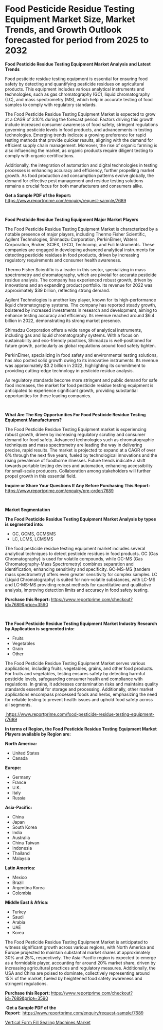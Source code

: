 <p><h1>Food Pesticide Residue Testing Equipment Market Size, Market Trends, and Growth Outlook forecasted for period from 2025 to 2032</h1></p><p><strong>Food Pesticide Residue Testing Equipment Market Analysis and Latest Trends</strong></p>
<p><p>Food pesticide residue testing equipment is essential for ensuring food safety by detecting and quantifying pesticide residues on agricultural products. This equipment includes various analytical instruments and technologies, such as gas chromatography (GC), liquid chromatography (LC), and mass spectrometry (MS), which help in accurate testing of food samples to comply with regulatory standards.</p><p>The Food Pesticide Residue Testing Equipment Market is expected to grow at a CAGR of 3.10% during the forecast period. Factors driving this growth include increased consumer awareness of food safety, stringent regulations governing pesticide levels in food products, and advancements in testing technologies. Emerging trends indicate a growing preference for rapid testing methods that provide quicker results, aligning with the demand for efficient supply chain management. Moreover, the rise of organic farming is also influencing the market, as organic products require diligent testing to comply with organic certifications.</p><p>Additionally, the integration of automation and digital technologies in testing processes is enhancing accuracy and efficiency, further propelling market growth. As food production and consumption patterns evolve globally, the demand for effective pest management and residue testing solutions remains a crucial focus for both manufacturers and consumers alike.</p></p>
<p><strong>Get a Sample PDF of the Report:&nbsp;</strong> <a href="https://www.reportprime.com/enquiry/request-sample/7689?utm_campaign=2271&utm_medium=2&utm_source=Github&utm_content=ia&utm_term=19032025&utm_id=food-pesticide-residue-testing-equipment">https://www.reportprime.com/enquiry/request-sample/7689</a></p>
<p>&nbsp;</p>
<p><strong>Food Pesticide Residue Testing Equipment Major Market Players</strong></p>
<p><p>The Food Pesticide Residue Testing Equipment Market is characterized by a notable presence of major players, including Thermo Fisher Scientific, Agilent Technologies, Shimadzu Corporation, PerkinElmer, Waters Corporation, Bruker, SCIEX, LECO, Techcomp, and Fuli Instruments. These companies are engaged in developing advanced analytical instruments for detecting pesticide residues in food products, driven by increasing regulatory requirements and consumer health awareness.</p><p>Thermo Fisher Scientific is a leader in this sector, specializing in mass spectrometry and chromatography, which are pivotal for accurate pesticide residue analysis. The company has experienced robust growth, driven by innovations and an expanding product portfolio. Its revenue for 2022 was approximately $39 billion, reflecting strong demand.</p><p>Agilent Technologies is another key player, known for its high-performance liquid chromatography systems. The company has reported steady growth, bolstered by increased investments in research and development, aiming to enhance testing accuracy and efficiency. Its revenue reached around $6.4 billion in 2022, demonstrating its strong market presence.</p><p>Shimadzu Corporation offers a wide range of analytical instruments, including gas and liquid chromatography systems. With a focus on sustainability and eco-friendly practices, Shimadzu is well-positioned for future growth, particularly as global regulations around food safety tighten.</p><p>PerkinElmer, specializing in food safety and environmental testing solutions, has also posted solid growth owing to its innovative instruments. Its revenue was approximately $3.2 billion in 2022, highlighting its commitment to providing cutting-edge technology in pesticide residue analysis.</p><p>As regulatory standards become more stringent and public demand for safe food increases, the market for food pesticide residue testing equipment is anticipated to experience significant growth, providing substantial opportunities for these leading companies.</p></p>
<p>&nbsp;</p>
<p><strong>What Are The Key Opportunities For Food Pesticide Residue Testing Equipment Manufacturers?</strong></p>
<p><p>The Food Pesticide Residue Testing Equipment market is experiencing robust growth, driven by increasing regulatory scrutiny and consumer demand for food safety. Advanced technologies such as chromatographic techniques and mass spectrometry are leading the way in delivering precise, rapid results. The market is projected to expand at a CAGR of over 6% through the next five years, fueled by technological innovations and the rising prevalence of foodborne illnesses. Future trends indicate a shift towards portable testing devices and automation, enhancing accessibility for small-scale producers. Collaboration among stakeholders will further propel growth in this essential field.</p></p>
<p><strong>Inquire or Share Your Questions If Any Before Purchasing This Report:</strong> <a href="https://www.reportprime.com/enquiry/pre-order/7689?utm_campaign=2271&utm_medium=2&utm_source=Github&utm_content=ia&utm_term=19032025&utm_id=food-pesticide-residue-testing-equipment">https://www.reportprime.com/enquiry/pre-order/7689</a></p>
<p>&nbsp;</p>
<p><strong>Market Segmentation</strong></p>
<p><strong>The Food Pesticide Residue Testing Equipment Market Analysis by types is segmented into:</strong></p>
<p><ul><li>GC, GCMS, GCMSMS</li><li>LC, LCMS, LCMSMS</li></ul></p>
<p><p>The food pesticide residue testing equipment market includes several analytical techniques to detect pesticide residues in food products. GC (Gas Chromatography) is used for volatile compounds, while GC-MS (Gas Chromatography-Mass Spectrometry) combines separation and identification, enhancing sensitivity and specificity. GC-MS-MS (tandem mass spectrometry) offers even greater sensitivity for complex samples. LC (Liquid Chromatography) is suited for non-volatile substances, with LC-MS and LC-MS-MS providing robust methods for quantitative and qualitative analysis, improving detection limits and accuracy in food safety testing.</p></p>
<p><strong>Purchase this Report:&nbsp;</strong><a href="https://www.reportprime.com/checkout?id=7689&price=3590&utm_campaign=2271&utm_medium=2&utm_source=Github&utm_content=ia&utm_term=19032025&utm_id=food-pesticide-residue-testing-equipment">https://www.reportprime.com/checkout?id=7689&price=3590</a></p>
<p>&nbsp;</p>
<p><strong>The Food Pesticide Residue Testing Equipment Market Industry Research by Application is segmented into:</strong></p>
<p><ul><li>Fruits</li><li>Vegetables</li><li>Grain</li><li>Other</li></ul></p>
<p><p>The Food Pesticide Residue Testing Equipment Market serves various applications, including fruits, vegetables, grains, and other food products. For fruits and vegetables, testing ensures safety by detecting harmful pesticide levels, safeguarding consumer health and compliance with regulations. In grains, it addresses contamination risks and maintains quality standards essential for storage and processing. Additionally, other market applications encompass processed foods and herbs, emphasizing the need for reliable testing to prevent health issues and uphold food safety across all segments.</p></p>
<p><a href="https://www.reportprime.com/food-pesticide-residue-testing-equipment-r7689?utm_campaign=2271&utm_medium=2&utm_source=Github&utm_content=ia&utm_term=19032025&utm_id=food-pesticide-residue-testing-equipment">&nbsp;https://www.reportprime.com/food-pesticide-residue-testing-equipment-r7689</a></p>
<p><strong>In terms of Region, the Food Pesticide Residue Testing Equipment Market Players available by Region are:</strong></p>
<p>
    <p> <strong> North America: </strong>
        <ul>
            <li>United States</li>
            <li>Canada</li>
        </ul>
        </p> 
    <p> <strong> Europe: </strong>
        <ul>
            <li>Germany</li>
            <li>France</li>
            <li>U.K.</li>
            <li>Italy</li>
            <li>Russia</li>
        </ul>
        </p> 
    <p> <strong> Asia-Pacific: </strong>
        <ul>
            <li>China</li>
            <li>Japan</li>
            <li>South Korea</li>
            <li>India</li>
            <li>Australia</li>
            <li>China Taiwan</li>
            <li>Indonesia</li>
            <li>Thailand</li>
            <li>Malaysia</li>
        </ul>
        </p> 
    <p> <strong> Latin America: </strong>
        <ul>
            <li>Mexico</li>
            <li>Brazil</li>
            <li>Argentina Korea</li>
            <li>Colombia</li>
        </ul>
        </p> 
    <p> <strong> Middle East & Africa: </strong>
        <ul>
            <li>Turkey</li>
            <li>Saudi</li>
            <li>Arabia</li>
            <li>UAE</li>
            <li>Korea</li>
        </ul>
    </p>
    </p>
<p><p>The Food Pesticide Residue Testing Equipment Market is anticipated to witness significant growth across various regions, with North America and Europe projected to maintain substantial market shares at approximately 30% and 25%, respectively. The Asia-Pacific region is expected to emerge as a formidable player, accounting for around 20% market share, driven by increasing agricultural practices and regulatory measures. Additionally, the USA and China are poised to dominate, collectively representing around 15% of the market, fueled by heightened food safety awareness and stringent regulations.</p></p>
<p><strong>Purchase this Report: </strong><a href="https://www.reportprime.com/checkout?id=7689&price=3590&utm_campaign=2271&utm_medium=2&utm_source=Github&utm_content=ia&utm_term=19032025&utm_id=food-pesticide-residue-testing-equipment">https://www.reportprime.com/checkout?id=7689&price=3590</a></p>
<p>&nbsp;<strong>Get a Sample PDF of the Report:&nbsp;&nbsp;</strong><a href="https://www.reportprime.com/enquiry/request-sample/7689?utm_campaign=2271&utm_medium=2&utm_source=Github&utm_content=ia&utm_term=19032025&utm_id=food-pesticide-residue-testing-equipment">https://www.reportprime.com/enquiry/request-sample/7689</a></p>
<p><strong></strong></p>
<p><p><a href="https://github.com/djoeamakeh/Market-Research-Report-List-1/blob/main/vertical-form-fill-sealing-machines-market.md?utm_campaign=2271&utm_medium=2&utm_source=Github&utm_content=ia&utm_term=19032025&utm_id=food-pesticide-residue-testing-equipment">Vertical Form Fill Sealing Machines Market</a></p></p>